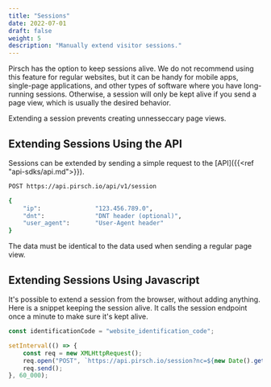 ```yaml
---
title: "Sessions"
date: 2022-07-01
draft: false
weight: 5
description: "Manually extend visitor sessions."
---
```


Pirsch has the option to keep sessions alive. We do not recommend using this feature for regular websites, but it can be handy for mobile apps, single-page applications, and other types of software where you have long-running sessions. Otherwise, a session will only be kept alive if you send a page view, which is usually the desired behavior.

Extending a session prevents creating unnesseccary page views.

## Extending Sessions Using the API

Sessions can be extended by sending a simple request to the [API]({{<ref "api-sdks/api.md">}}).

```Bash
POST https://api.pirsch.io/api/v1/session

{
    "ip":               "123.456.789.0",
    "dnt":              "DNT header (optional)",
    "user_agent":       "User-Agent header"
}
```

The data must be identical to the data used when sending a regular page view.

## Extending Sessions Using Javascript

It's possible to extend a session from the browser, without adding anything. Here is a snippet keeping the session alive. It calls the session endpoint once a minute to make sure it's kept alive.

```JavaScript
const identificationCode = "website_identification_code";

setInterval(() => {
    const req = new XMLHttpRequest();
    req.open("POST", `https://api.pirsch.io/session?nc=${new Date().getTime()}&code=${identificationCode}&url=${encodeURIComponent(location.href.substr(0, 1800))}`);
    req.send();
}, 60_000);
```
